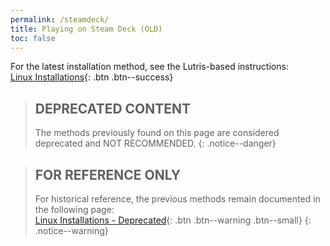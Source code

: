 ```yaml
---
permalink: /steamdeck/
title: Playing on Steam Deck (OLD)
toc: false
---
```


For the latest installation method, see the Lutris-based instructions:<br/>
[Linux Installations](../linux/){: .btn .btn--success}

> ## DEPRECATED CONTENT
> The methods previously found on this page are considered deprecated and NOT RECOMMENDED.
{: .notice--danger}

> ## FOR REFERENCE ONLY
> For historical reference, the previous methods remain documented in the following page:<br>
> [Linux Installations - Deprecated](/linux-deprecated){: .btn .btn--warning .btn--small}
{: .notice--warning}
